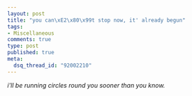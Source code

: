 ```yaml
--- 
layout: post
title: "you can\xE2\x80\x99t stop now, it' already begun"
tags: 
- Miscellaneous
comments: true
type: post
published: true
meta: 
  dsq_thread_id: "92002210"
---
```

<em>i'll be running circles round you sooner than you know.</em>
